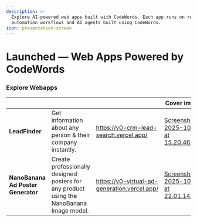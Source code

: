 ```yaml
---
description: >-
  Explore AI-powered web apps built with CodeWords. Each app runs on real
  automation workflows and AI agents built using CodeWords.
icon: presentation-screen
---
```


# Launched — Web Apps Powered by CodeWords

### Explore Webapps

<table data-view="cards"><thead><tr><th></th><th></th><th data-hidden data-card-target data-type="content-ref"></th><th data-hidden data-card-cover data-type="image">Cover image</th></tr></thead><tbody><tr><td><strong>LeadFinder</strong></td><td> Get information about any person  &#x26; their company instantly.</td><td><a href="https://v0-crm-lead-search.vercel.app/">https://v0-crm-lead-search.vercel.app/</a></td><td><a href="../.gitbook/assets/Screenshot 2025-10-18 at 15.20.46.png">Screenshot 2025-10-18 at 15.20.46.png</a></td></tr><tr><td><strong>NanoBanana Ad Poster Generator</strong></td><td>Create professionally designed posters for any product using the NanoBanana Image model.</td><td><a href="https://v0-virtual-ad-generation.vercel.app/">https://v0-virtual-ad-generation.vercel.app/</a></td><td><a href="../.gitbook/assets/Screenshot 2025-10-19 at 22.01.14.png">Screenshot 2025-10-19 at 22.01.14.png</a></td></tr></tbody></table>

